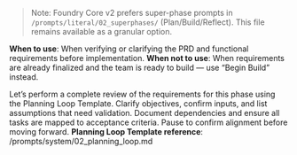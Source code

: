 > Note: Foundry Core v2 prefers super-phase prompts in `/prompts/literal/02_superphases/` (Plan/Build/Reflect). This file remains available as a granular option.

**When to use**: When verifying or clarifying the PRD and functional requirements before implementation.
**When not to use**: When requirements are already finalized and the team is ready to build — use “Begin Build” instead.

Let’s perform a complete review of the requirements for this phase using the Planning Loop Template.
Clarify objectives, confirm inputs, and list assumptions that need validation.
Document dependencies and ensure all tasks are mapped to acceptance criteria.
Pause to confirm alignment before moving forward.
**Planning Loop Template reference**: /prompts/system/02_planning_loop.md
